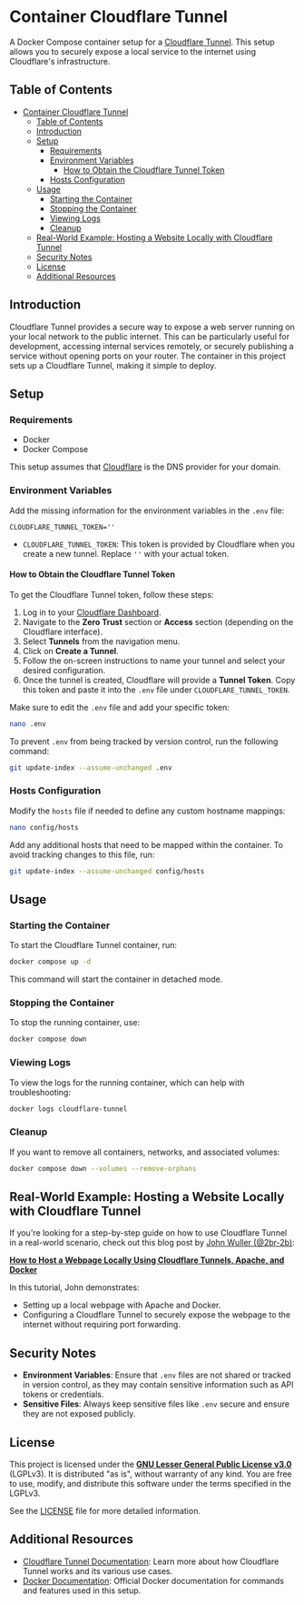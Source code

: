 # Container Cloudflare Tunnel

A Docker Compose container setup for a [Cloudflare Tunnel](https://developers.cloudflare.com/cloudflare-one/connections/connect-apps/). This setup allows you to securely expose a local service to the internet using Cloudflare's infrastructure.

## Table of Contents

- [Container Cloudflare Tunnel](#container-cloudflare-tunnel)
  - [Table of Contents](#table-of-contents)
  - [Introduction](#introduction)
  - [Setup](#setup)
    - [Requirements](#requirements)
    - [Environment Variables](#environment-variables)
      - [How to Obtain the Cloudflare Tunnel Token](#how-to-obtain-the-cloudflare-tunnel-token)
    - [Hosts Configuration](#hosts-configuration)
  - [Usage](#usage)
    - [Starting the Container](#starting-the-container)
    - [Stopping the Container](#stopping-the-container)
    - [Viewing Logs](#viewing-logs)
    - [Cleanup](#cleanup)
  - [Real-World Example: Hosting a Website Locally with Cloudflare Tunnel](#real-world-example-hosting-a-website-locally-with-cloudflare-tunnel)
  - [Security Notes](#security-notes)
  - [License](#license)
  - [Additional Resources](#additional-resources)

## Introduction

Cloudflare Tunnel provides a secure way to expose a web server running on your local network to the public internet. This can be particularly useful for development, accessing internal services remotely, or securely publishing a service without opening ports on your router. The container in this project sets up a Cloudflare Tunnel, making it simple to deploy.

## Setup

### Requirements

- Docker
- Docker Compose

This setup assumes that [Cloudflare](https://www.cloudflare.com/) is the DNS provider for your domain.

### Environment Variables

Add the missing information for the environment variables in the `.env` file:

```env
CLOUDFLARE_TUNNEL_TOKEN=''
```

- `CLOUDFLARE_TUNNEL_TOKEN`: This token is provided by Cloudflare when you create a new tunnel. Replace `''` with your actual token.

#### How to Obtain the Cloudflare Tunnel Token

To get the Cloudflare Tunnel token, follow these steps:

1. Log in to your [Cloudflare Dashboard](https://dash.cloudflare.com/).
2. Navigate to the **Zero Trust** section or **Access** section (depending on the Cloudflare interface).
3. Select **Tunnels** from the navigation menu.
4. Click on **Create a Tunnel**.
5. Follow the on-screen instructions to name your tunnel and select your desired configuration.
6. Once the tunnel is created, Cloudflare will provide a **Tunnel Token**. Copy this token and paste it into the `.env` file under `CLOUDFLARE_TUNNEL_TOKEN`.

Make sure to edit the `.env` file and add your specific token:

```bash
nano .env
```

To prevent `.env` from being tracked by version control, run the following command:

```bash
git update-index --assume-unchanged .env
```

### Hosts Configuration

Modify the `hosts` file if needed to define any custom hostname mappings:

```bash
nano config/hosts
```

Add any additional hosts that need to be mapped within the container. To avoid tracking changes to this file, run:

```bash
git update-index --assume-unchanged config/hosts
```

## Usage

### Starting the Container

To start the Cloudflare Tunnel container, run:

```bash
docker compose up -d
```

This command will start the container in detached mode.

### Stopping the Container

To stop the running container, use:

```bash
docker compose down
```

### Viewing Logs

To view the logs for the running container, which can help with troubleshooting:

```bash
docker logs cloudflare-tunnel
```

### Cleanup

If you want to remove all containers, networks, and associated volumes:

```bash
docker compose down --volumes --remove-orphans
```

## Real-World Example: Hosting a Website Locally with Cloudflare Tunnel

If you're looking for a step-by-step guide on how to use Cloudflare Tunnel in a real-world scenario, check out this blog post by [John Wuller (@2br-2b)](https://github.com/2br-2b):

[**How to Host a Webpage Locally Using Cloudflare Tunnels, Apache, and Docker**](https://codegito.xyz/2024/12/01/cloudflare-apache-docker/)

In this tutorial, John demonstrates:

- Setting up a local webpage with Apache and Docker.
- Configuring a Cloudflare Tunnel to securely expose the webpage to the internet without requiring port forwarding.

## Security Notes

- **Environment Variables**: Ensure that `.env` files are not shared or tracked in version control, as they may contain sensitive information such as API tokens or credentials.
- **Sensitive Files**: Always keep sensitive files like `.env` secure and ensure they are not exposed publicly.

## License

This project is licensed under the [**GNU Lesser General Public License v3.0**](https://www.gnu.org/licenses/lgpl-3.0.html) (LGPLv3).
It is distributed "as is", without warranty of any kind.
You are free to use, modify, and distribute this software under the terms specified in the LGPLv3.

See the [LICENSE](./LICENSE) file for more detailed information.

## Additional Resources

- [Cloudflare Tunnel Documentation](https://developers.cloudflare.com/cloudflare-one/connections/connect-apps/): Learn more about how Cloudflare Tunnel works and its various use cases.
- [Docker Documentation](https://docs.docker.com/): Official Docker documentation for commands and features used in this setup.
